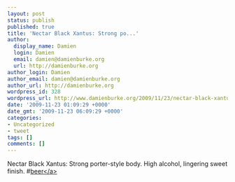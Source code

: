 ```yaml
---
layout: post
status: publish
published: true
title: 'Nectar Black Xantus: Strong po...'
author:
  display_name: Damien
  login: Damien
  email: damien@damienburke.org
  url: http://damienburke.org
author_login: Damien
author_email: damien@damienburke.org
author_url: http://damienburke.org
wordpress_id: 328
wordpress_url: http://www.damienburke.org/2009/11/23/nectar-black-xantus-strong-po/
date: '2009-11-23 01:09:29 +0000'
date_gmt: '2009-11-23 06:09:29 +0000'
categories:
- Uncategorized
- tweet
tags: []
comments: []
---
```

<p>Nectar Black Xantus: Strong porter-style body. High alcohol, lingering sweet finish.  #<a href="http:&#47;&#47;search.twitter.com&#47;search?q=%23beer" class="aktt_hashtag">beer<&#47;a></p>

